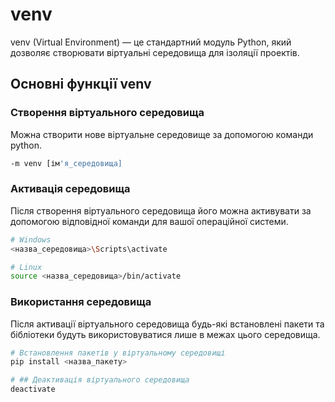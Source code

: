# venv

venv (Virtual Environment) — це стандартний модуль Python, який дозволяє створювати віртуальні середовища для ізоляції проектів.

## Основні функції venv

### Створення віртуального середовища

Можна створити нове віртуальне середовище за допомогою команди python.

```bash
-m venv [ім'я_середовища]
```

### Активація середовища

Після створення віртуального середовища його можна активувати за допомогою відповідної команди для вашої операційної системи.

```bash
# Windows
<назва_середовища>\Scripts\activate

# Linux
source <назва_середовища>/bin/activate
```

### Використання середовища

Після активації віртуального середовища будь-які встановлені пакети та бібліотеки будуть використовуватися лише в межах цього середовища.

```bash
# Встановлення пакетів у віртуальному середовищі
pip install <назва_пакету>

# ## Деактивація віртуального середовища
deactivate
```
